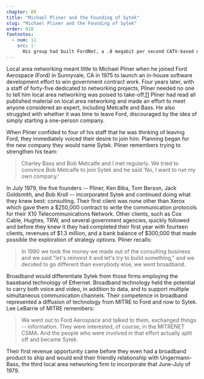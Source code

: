 ```yaml
---
chapter: 09
title: "Michael Pliner and the Founding of Sytek"
slug: "Michael Pliner and the Founding of Sytek"
order: 910
footnotes:
  - num: 11
    src: |-
      His group had built FordNet, a .8 megabit per second CATV-based network with lineage to MITRENET; Flash-Net Fiber Optic, a high-speed network; and had evaluated local area networking for the Air Force numerous times. Pliner’s team presented a paper at the MITRE/NBS Symposium. 
---
```


Local area networking meant little to Michael Pliner when he joined Ford Aerospace (Ford) in Sunnyvale, CA in 1975 to launch an in-house software development effort to win government contract work. Four years later, with a staff of forty-five dedicated to networking projects, Pliner needed no one to tell him local area networking was poised to take-off.<a name="fnloc11" href="#fn11">11</a> Pliner had read all published material on local area networking and made an effort to meet anyone considered an expert, including Metcalfe and Bass. He also struggled with whether it was time to leave Ford, discouraged by the idea of simply starting a one-person company.

When Pliner confided to four of his staff that he was thinking of leaving Ford, they immediately voiced their desire to join him. Planning began for the new company they would name Sytek. Pliner remembers trying to strengthen his team:

>Charley Bass and Bob Metcalfe and I met regularly. We tried to convince Bob Metcalfe to join Sytek and he said 'No, I want to run my own company.'

In July 1979, the five founders -- Pliner, Ken Biba, Tom Berson, Jack Goldsmith, and Bob Kroll -- incorporated Sytek and continued doing what they knew best: consulting. Their first client was none other than Xerox which gave them a $250,000 contract to write the communication protocols for their X10 Telecommunications Network. Other clients, such as Cox Cable, Hughes, TRW, and several government agencies, quickly followed and before they knew it they had completed their first year with fourteen clients, revenues of $1.3 million, and a bank balance of $300,000 that made possible the exploration of strategy options. Pliner recalls:

>In 1980 we took the money we made out of the consulting business and we said "let's reinvest it and let's try to build something," and we decided to go different than everybody else, we went broadband.

Broadband would differentiate Sytek from those firms employing the baseband technology of Ethernet. Broadband technology held the potential to carry both voice and video, in addition to data, and to support multiple simultaneous communication channels. Their competence in broadband represented a diffusion of technology from MITRE to Ford and now to Sytek. Lee LeBarrie of MITRE remembers:

>We went out to Ford Aerospace and talked to them, exchanged things -- information. They were interested, of course, in the MITRENET CSMA. And the people who were involved in that effort actually split off and became Sytek.

Their first revenue opportunity came before they even had a broadband product to ship and would end their friendly relationship with Ungermann-Bass, the third local area networking firm to incorporate that June-July of 1979.
